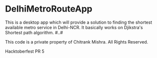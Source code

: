 # DelhiMetroRouteApp
This is a desktop app which will provide a solution to finding the shortest available metro service in Delhi-NCR. It basically works on Djikstra's Shortest path algorithm. 
#..#


This code is a private property of Chitrank Mishra. All Rights Reserved.


Hacktoberfest PR 5
